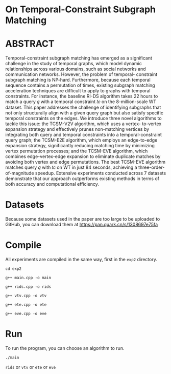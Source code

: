 # On Temporal-Constraint Subgraph Matching
# ABSTRACT
Temporal-constraint subgraph matching has emerged as a significant challenge in the study of temporal graphs, which model dynamic relationships across various domains, such as social networks and communication networks. However, the problem of temporal- constraint subgraph matching is NP-hard. Furthermore, because each temporal sequence contains a permutation of times, existing subgraph matching acceleration techniques are difficult to apply to graphs with temporal constraints. For instance, the baseline RI-DS algorithm takes 22 hours to match a query 𝑞 with a temporal constraint 𝑡𝑐 on the 8-million-scale WT dataset. This paper addresses the challenge of identifying subgraphs that not only structurally align with a given query graph but also satisfy specific temporal constraints on the edges. We introduce three novel algorithms to tackle this issue: the TCSM-V2V algorithm, which uses a vertex- to-vertex expansion strategy and effectively prunes non-matching vertices by integrating both query and temporal constraints into a temporal-constraint query graph; the TCSM-E2E algorithm, which employs an edge-to-edge expansion strategy, significantly reducing matching time by minimizing vertex permutation processes; and the TCSM-EVE algorithm, which combines edge-vertex-edge expansion to eliminate duplicate matches by avoiding both vertex and edge permutations. The best TCSM-EVE algorithm matches query 𝑞 with 𝑡𝑐 on WT in just 84 seconds, achieving a three-order- of-magnitude speedup. Extensive experiments conducted across 7 datasets demonstrate that our approach outperforms existing methods in terms of both accuracy and computational efficiency.

# Datasets

Because some datasets used in the paper are too large to be uploaded to GitHub, you can download  them at https://pan.quark.cn/s/1308697e75fa

# Compile
All experiments are compiled in the same way, first in the ` exp2 ` directory.


` cd exp2 `


` g++ main.cpp -o main `


` g++ rids.cpp -o rids `


` g++ vtv.cpp -o vtv `


` g++ ete.cpp -o ete `


` g++ eve.cpp -o eve `


# Run
To run the program, you can choose an algorithm to run.


` ./main `



` rids ` or ` vtv ` or ` ete ` or ` eve `
